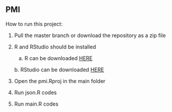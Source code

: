 ## PMI

How to run this project:
1. Pull the master branch or download the repository as a zip file
2. R and RStudio should be installed

      a. R can be downloaded [HERE](https://cran.r-project.org/)
    
      b. RStudio can be downloaded [HERE](https://www.rstudio.com/products/rstudio/download/#download) 
3. Open the pmi.Rproj in the main folder
4. Run json.R codes
5. Run main.R codes

